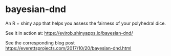 # bayesian-dnd
An R + shiny app that helps you assess the fairness of your polyhedral dice.

See it in action at:
https://evjrob.shinyapps.io/bayesian-dnd/

See the corresponding blog post
https://everettsprojects.com/2017/10/20/bayesian-dnd.html
